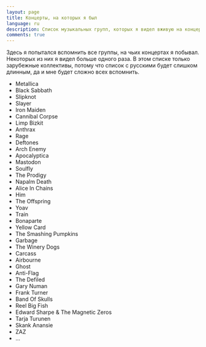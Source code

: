```yaml
---
layout: page
title: Концерты, на которых я был
language: ru
description: Список музыкальных групп, которых я видел вживую на концертах. Metallica, Black Sabbath, Slipknot и другие.
comments: true
---
```


Здесь я попытался вспомнить все группы, на чьих концертах я побывал. Некоторых из них я видел больше одного раза. В этом списке только зарубежные коллективы, потому что список с русскими будет слишком длинным, да и мне будет сложно всех вспомнить.

* Metallica
* Black Sabbath
* Slipknot
* Slayer
* Iron Maiden
* Cannibal Corpse
* Limp Bizkit
* Anthrax
* Rage
* Deftones
* Arch Enemy
* Apocalyptica
* Mastodon
* Soulfly
* The Prodigy
* Napalm Death
* Alice In Chains
* Him
* The Offspring
* Yoav
* Train
* Bonaparte
* Yellow Card
* The Smashing Pumpkins
* Garbage
* The Winery Dogs
* Carcass
* Airbourne
* Ghost
* Anti-Flag
* The Defiled
* Gary Numan
* Frank Turner
* Band Of Skulls
* Reel Big Fish
* Edward Sharpe & The Magnetic Zeros
* Tarja Turunen
* Skank Anansie
* ZAZ
* ...